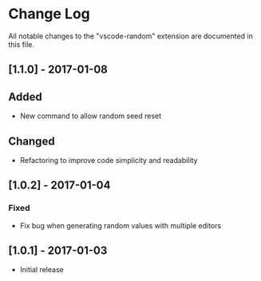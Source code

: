 # Change Log
All notable changes to the "vscode-random" extension are documented in this file.

## [1.1.0] - 2017-01-08
## Added
- New command to allow random seed reset

## Changed
- Refactoring to improve code simplicity and readability

## [1.0.2] - 2017-01-04
### Fixed
- Fix bug when generating random values with multiple editors

## [1.0.1] - 2017-01-03
- Initial release